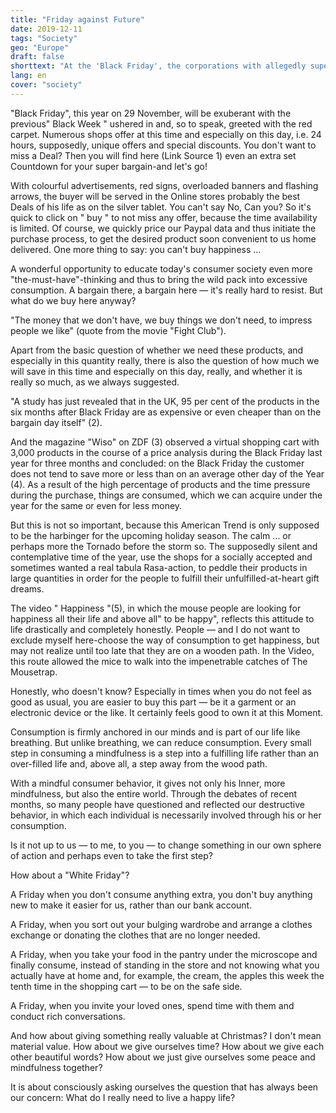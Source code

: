 ```yaml
---
title: "Friday against Future"
date: 2019-12-11
tags: "Society"
geo: "Europe"
draft: false
shorttext: "At the 'Black Friday', the corporations with allegedly super-cheap offers caught the citizens into the trap."
lang: en
cover: "society"
---
```


"Black Friday", this year on 29 November, will be exuberant with the previous" Black Week " ushered in and, so to speak, greeted with the red carpet.  Numerous shops offer at this time and especially on this day, i.e. 24 hours, supposedly, unique offers and special discounts. You don't want to miss a Deal? Then you will find here (Link Source 1) even an extra set Countdown for your super bargain-and let's go!

With colourful advertisements, red signs, overloaded banners and flashing arrows, the buyer will be served in the Online stores probably the best Deals of his life as on the silver tablet. You can't say No, Can you? So it's quick to click on " buy " to not miss any offer, because the time availability is limited. Of course, we quickly price our Paypal data and thus initiate the purchase process, to get the desired product soon convenient to us home delivered. One more thing to say: you can't buy happiness …

A wonderful opportunity to educate today's consumer society even more "the-must-have"-thinking and thus to bring the wild pack into excessive consumption. A bargain there, a bargain here — it's really hard to resist. But what do we buy here anyway?

"The money that we don't have, we buy things we don't need, to impress people we like" (quote from the movie "Fight Club").

Apart from the basic question of whether we need these products, and especially in this quantity really, there is also the question of how much we will save in this time and especially on this day, really, and whether it is really so much, as we always suggested.

"A study has just revealed that in the UK, 95 per cent of the products in the six months after Black Friday are as expensive or even cheaper than on the bargain day itself" (2).

And the magazine "Wiso" on ZDF (3) observed a virtual shopping cart with 3,000 products in the course of a price analysis during the Black Friday last year for three months and concluded: on the Black Friday the customer does not tend to save more or less than on an average other day of the Year (4). As a result of the high percentage of products and the time pressure during the purchase, things are consumed, which we can acquire under the year for the same or even for less money.

But this is not so important, because this American Trend is only supposed to be the harbinger for the upcoming holiday season. The calm ... or perhaps more the Tornado before the storm so. The supposedly silent and contemplative time of the year, use the shops for a socially accepted and sometimes wanted a real tabula Rasa-action, to peddle their products in large quantities in order for the people to fulfill their unfulfilled-at-heart gift dreams.

The video " Happiness "(5), in which the mouse people are looking for happiness all their life and above all" to be happy", reflects this attitude to life drastically and completely honestly. People — and I do not want to exclude myself here-choose the way of consumption to get happiness, but may not realize until too late that they are on a wooden path. In the Video, this route allowed the mice to walk into the impenetrable catches of The Mousetrap.

Honestly, who doesn't know? Especially in times when you do not feel as good as usual, you are easier to buy this part — be it a garment or an electronic device or the like. It certainly feels good to own it at this Moment.

Consumption is firmly anchored in our minds and is part of our life like breathing. But unlike breathing, we can reduce consumption. Every small step in consuming a mindfulness is a step into a fulfilling life rather than an over-filled life and, above all, a step away from the wood path.

With a mindful consumer behavior, it gives not only his Inner, more mindfulness, but also the entire world. Through the debates of recent months, so many people have questioned and reflected our destructive behavior, in which each individual is necessarily involved through his or her consumption.

Is it not up to us — to me, to you — to change something in our own sphere of action and perhaps even to take the first step?

How about a "White Friday"?

A Friday when you don't consume anything extra, you don't buy anything new to make it easier for us, rather than our bank account.

A Friday, when you sort out your bulging wardrobe and arrange a clothes exchange or donating the clothes that are no longer needed.

A Friday, when you take your food in the pantry under the microscope and finally consume, instead of standing in the store and not knowing what you actually have at home and, for example, the cream, the apples this week the tenth time in the shopping cart — to be on the safe side.

A Friday, when you invite your loved ones, spend time with them and conduct rich conversations.

And how about giving something really valuable at Christmas? I don't mean material value. How about we give ourselves time? How about we give each other beautiful words? How about we just give ourselves some peace and mindfulness together?

It is about consciously asking ourselves the question that has always been our concern: What do I really need to live a happy life?
